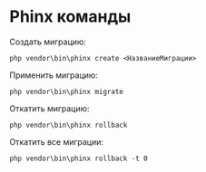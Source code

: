 # Phinx команды

Создать миграцию:

```
php vendor\bin\phinx create <НазваниеМиграции>
```

Применить миграцию:

```
php vendor\bin\phinx migrate
```

Откатить миграцию:

```
php vendor\bin\phinx rollback
```

Откатить все миграции:

```
php vendor\bin\phinx rollback -t 0
```